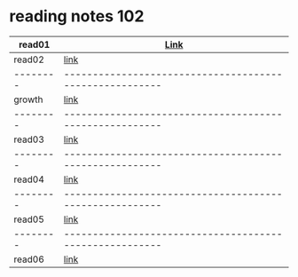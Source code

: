 # reading notes 102 

|read01    | [Link](https://talhajjaj.github.io/reading-notes/read01)|
| -------- | ------------------------------------------------------- |
|read02    | [link](https://talhajjaj.github.io/reading-notes/read02)|
| -------- | ------------------------------------------------------- |
|growth    |[link](https://talhajjaj.github.io/reading-notes/growth) |
| -------- | ------------------------------------------------------- |
|read03    |[link](https://talhajjaj.github.io/reading-notes/read03) |
| -------- | ------------------------------------------------------- |
|read04    |[link](https://talhajjaj.github.io/reading-notes/) |
| -------- | ------------------------------------------------------- |
|read05    |[link](https://talhajjaj.github.io/reading-notes/read05) |
| -------- | ------------------------------------------------------- |
|read06    |[link](https://talhajjaj.github.io/reading-notes/read06) |
